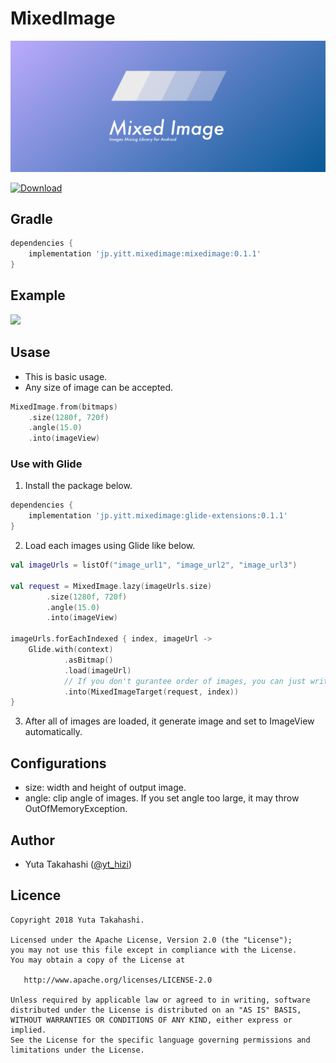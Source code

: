# MixedImage
<img src="https://github.com/yt-tkhs/MixedImage/blob/master/art/header.png"/>


 [ ![Download](https://api.bintray.com/packages/yt-tkhs/maven/mixedimage/images/download.svg) ](https://bintray.com/yt-tkhs/maven/mixedimage/_latestVersion)

## Gradle
```groovy
dependencies {
    implementation 'jp.yitt.mixedimage:mixedimage:0.1.1'
}
```

## Example
<img src="https://github.com/yt-tkhs/MixedImage/blob/master/art/preview.gif" width="320" />

## Usase

- This is basic usage.
- Any size of image can be accepted.

```kotlin
MixedImage.from(bitmaps)
    .size(1280f, 720f)
    .angle(15.0)
    .into(imageView)
```

### Use with Glide

1. Install the package below.
```groovy
dependencies {
    implementation 'jp.yitt.mixedimage:glide-extensions:0.1.1'
}
```

2. Load each images using Glide like below.
```kotlin
val imageUrls = listOf("image_url1", "image_url2", "image_url3")

val request = MixedImage.lazy(imageUrls.size)
        .size(1280f, 720f)
        .angle(15.0)
        .into(imageView)

imageUrls.forEachIndexed { index, imageUrl ->
    Glide.with(context)
            .asBitmap()
            .load(imageUrl)
            // If you don't gurantee order of images, you can just write "MixedImageTarget(request)".
            .into(MixedImageTarget(request, index))
}
```

3. After all of images are loaded, it generate image and set to ImageView automatically.

## Configurations
- size: width and height of output image.
- angle: clip angle of images. If you set angle too large, it may throw OutOfMemoryException.

## Author
- Yuta Takahashi ([@yt_hizi](https://twitter.com/yt_hizi))

## Licence
```
Copyright 2018 Yuta Takahashi.

Licensed under the Apache License, Version 2.0 (the "License");
you may not use this file except in compliance with the License.
You may obtain a copy of the License at

   http://www.apache.org/licenses/LICENSE-2.0

Unless required by applicable law or agreed to in writing, software
distributed under the License is distributed on an "AS IS" BASIS,
WITHOUT WARRANTIES OR CONDITIONS OF ANY KIND, either express or implied.
See the License for the specific language governing permissions and
limitations under the License.
```